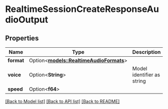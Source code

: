 # RealtimeSessionCreateResponseAudioOutput

## Properties

Name | Type | Description | Notes
------------ | ------------- | ------------- | -------------
**format** | Option<[**models::RealtimeAudioFormats**](RealtimeAudioFormats.md)> |  | [optional]
**voice** | Option<**String**> | Model identifier as string | [optional]
**speed** | Option<**f64**> |  | [optional]

[[Back to Model list]](../README.md#documentation-for-models) [[Back to API list]](../README.md#documentation-for-api-endpoints) [[Back to README]](../README.md)


